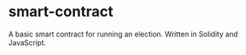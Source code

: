 # smart-contract

A basic smart contract for running an election.
Written in Solidity and JavaScript.
